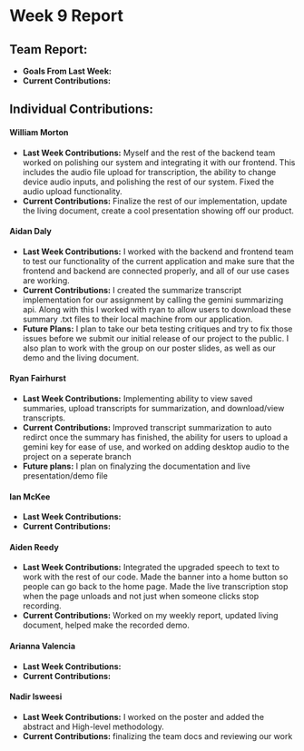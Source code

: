 # Week 9 Report

## Team Report:
- **Goals From Last Week:** 
- **Current Contributions:** 

## Individual Contributions:
#### William Morton
- **Last Week Contributions:** Myself and the rest of the backend team worked on polishing our system and integrating it with our frontend. This includes the audio file upload for transcription, the ability to change device audio inputs, and polishing the rest of our system. Fixed the audio upload functionality.
- **Current Contributions:** Finalize the rest of our implementation, update the living document, create a cool presentation showing off our product.

#### Aidan Daly
- **Last Week Contributions:** I worked with the backend and frontend team to test our functionality of the current application and make sure that the frontend and backend are connected properly, and all of our use cases are working. 
- **Current Contributions:** I created the summarize transcript implementation for our assignment by calling the gemini summarizing api. Along with this I worked with ryan to allow users to download these summary .txt files to their local machine from our application. 
- **Future Plans:** I plan to take our beta testing critiques and try to fix those issues before we submit our initial release of our project to the public. I also plan to work with the group on our poster slides, as well as our demo and the living document. 

#### Ryan Fairhurst
- **Last Week Contributions:** Implementing ability to view saved summaries, upload transcripts for summarization, and download/view transcripts.
- **Current Contributions:** Improved transcript summarization to auto redirct once the summary has finished, the ability for users to upload a gemini key for ease of use, and worked on adding desktop audio to the project on a seperate branch
- **Future plans:** I plan on finalyzing the documentation and live presentation/demo file

#### Ian McKee
- **Last Week Contributions:** 
- **Current Contributions:** 

#### Aiden Reedy
- **Last Week Contributions:** Integrated the upgraded speech to text to work with the rest of our code. Made the banner into a home button so people can go back to the home page. Made the live transcription stop when the page unloads and not just when someone clicks stop recording.
- **Current Contributions:** Worked on my weekly report, updated living document, helped make the recorded demo.

#### Arianna Valencia
- **Last Week Contributions:** 
- **Current Contributions:** 

#### Nadir Isweesi
- **Last Week Contributions:**  I worked on the poster and added the abstract and High-level methodology.
- **Current Contributions:** finalizing the team docs and reviewing our work
